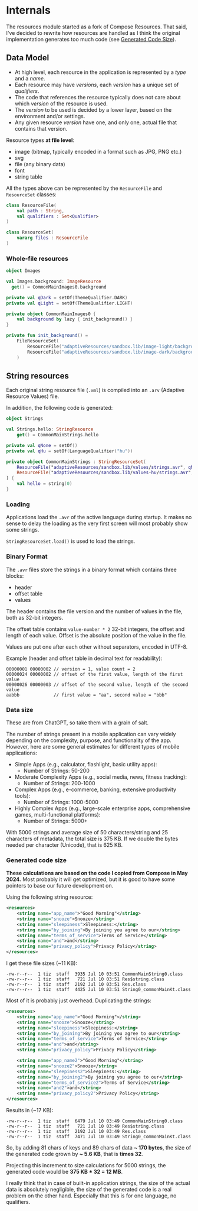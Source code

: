 # Internals

The resources module started as a fork of Compose Resources. That said, I've decided to
rewrite how resources are handled as I think the original implementation generates too
much code (see [Generated Code Size](#generated-code-size)).

## Data Model

* At high level, each resource in the application is represented by a *type* and a *name*.
* Each resource may have *versions*, each *version* has a unique set of *qualifiers*.
* The code that references the resource typically does not care about which *version* of the resource is used.
* The *version* to be used is decided by a lower layer, based on the environment and/or settings.
* Any given resource *version* have one, and only one, actual file that contains that version.

Resource types **at file level**:

* image (bitmap, typically encoded in a format such as JPG, PNG etc.)
* svg
* file (any binary data)
* font
* string table

All the types above can be represented by the `ResourceFile` and `ResourceSet` classes:

```kotlin
class ResourceFile(
    val path : String,
    val qualifiers : Set<Qualifier>
)

class ResourceSet(
    vararg files : ResourceFile
)    
```

### Whole-file resources

```kotlin
object Images

val Images.background: ImageResource
  get() = CommonMainImages0.background

private val qDark = setOf(ThemeQualifier.DARK)
private val qLight = setOf(ThemeQualifier.LIGHT)

private object CommonMainImages0 {
    val background by lazy { init_background() }
}

private fun init_background() =
    FileResourceSet(
        ResourceFile("adaptiveResources/sandbox.lib/image-light/background.jpg", qDark),
        ResourceFile("adaptiveResources/sandbox.lib/image-dark/background.jpg", qLight)
    )
```

## String resources

Each original string resource file (`.xml`) is compiled into an `.arv` (Adaptive Resource Values) file.

In addition, the following code is generated:

```kotlin
object Strings

val Strings.hello: StringResource
    get() = CommonMainStrings.hello

private val qNone = setOf()
private val qHu = setOf(LanguageQualifier("hu"))

private object CommonMainStrings : StringResourceSet(
    ResourceFile("adaptiveResources/sandbox.lib/values/strings.avr", qNone),
    ResourceFile("adaptiveResources/sandbox.lib/values-hu/strings.avr", qHu)
) {
    val hello = string(0)
}
```

### Loading

Applications load the `.avr` of the active language during startup. It makes no sense 
to delay the loading as the very first screen will most probably show some strings.

`StringResourceSet.load()` is used to load the strings.

### Binary Format

The `.avr` files store the strings in a binary format which contains three blocks:

* header
* offset table
* values

The header contains the file version and the number of values in the file, both as 32-bit integers.

The offset table contains `value-number * 2` 32-bit integers, the offset and length of each value.
Offset is the absolute position of the value in the file.

Values are put one after each other without separators, encoded in UTF-8.

Example (header and offset table in decimal text for readability):
```text
00000001 00000002 // version = 1, value count = 2
00000024 00000002 // offset of the first value, length of the first value
00000026 00000003 // offset of the second value, length of the second value
aabbb             // first value = "aa", second value = "bbb" 
```

### Data size

These are from ChatGPT, so take them with a grain of salt.

The number of strings present in a mobile application can vary widely depending on the complexity,
purpose, and functionality of the app. However, here are some general estimates for different types
of mobile applications:

* Simple Apps (e.g., calculator, flashlight, basic utility apps):
    * Number of Strings: 50-200
* Moderate Complexity Apps (e.g., social media, news, fitness tracking):
    * Number of Strings: 200-1000
* Complex Apps (e.g., e-commerce, banking, extensive productivity tools):
    * Number of Strings: 1000-5000
* Highly Complex Apps (e.g., large-scale enterprise apps, comprehensive games, multi-functional platforms):
    * Number of Strings: 5000+

With 5000 strings and average size of 50 characters/string and 25 characters of metadata, the total size is 375 KB.
If we double the bytes needed per character (Unicode), that is 625 KB.

### Generated code size

**These calculations are based on the code I copied from Compose in May 2024.** Most probably it will get optimized,
but it is good to have some pointers to base our future development on.

Using the following string resource:

```xml
<resources>
    <string name="app_name">"Good Morning"</string>
    <string name="snooze">Snooze</string>
    <string name="sleepiness">Sleepiness:</string>
    <string name="by_joining">By joining you agree to our</string>
    <string name="terms_of_service">Terms of Service</string>
    <string name="and">and</string>
    <string name="privacy_policy">Privacy Policy</string>
</resources>
```

I get these file sizes (~11 KB):

```text
-rw-r--r--  1 tiz  staff  3935 Jul 10 03:51 CommonMainString0.class
-rw-r--r--  1 tiz  staff   721 Jul 10 03:51 Res$string.class
-rw-r--r--  1 tiz  staff  2192 Jul 10 03:51 Res.class
-rw-r--r--  1 tiz  staff  4425 Jul 10 03:51 String0_commonMainKt.class

```

Most of it is probably just overhead. Duplicating the strings:

```xml
<resources>
    <string name="app_name">"Good Morning"</string>
    <string name="snooze">Snooze</string>
    <string name="sleepiness">Sleepiness:</string>
    <string name="by_joining">By joining you agree to our</string>
    <string name="terms_of_service">Terms of Service</string>
    <string name="and">and</string>
    <string name="privacy_policy">Privacy Policy</string>

    <string name="app_name2">"Good Morning"</string>
    <string name="snooze2">Snooze</string>
    <string name="sleepiness2">Sleepiness:</string>
    <string name="by_joining2">By joining you agree to our</string>
    <string name="terms_of_service2">Terms of Service</string>
    <string name="and2">and</string>
    <string name="privacy_policy2">Privacy Policy</string>
</resources>
```

Results in (~17 KB):

```text
-rw-r--r--  1 tiz  staff  6479 Jul 10 03:49 CommonMainString0.class
-rw-r--r--  1 tiz  staff   721 Jul 10 03:49 Res$string.class
-rw-r--r--  1 tiz  staff  2192 Jul 10 03:49 Res.class
-rw-r--r--  1 tiz  staff  7471 Jul 10 03:49 String0_commonMainKt.class
```

So, by adding 81 chars of keys and 89 chars of data **~ 170 bytes**, the size of the generated code
grown by **~ 5.6 KB**, that is **times 32**.

Projecting this increment to size calculations for 5000 strings, the generated code would be **375 KB * 32 = 12 MB**.

I really think that in case of built-in application strings, the size of the actual data is absolutely negligible, the
size of the generated code is a real problem on the other hand. Especially that this is for one language, no qualifiers.